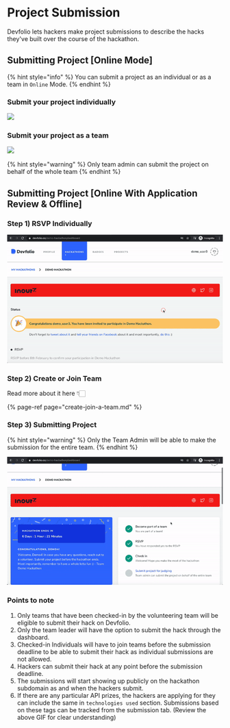 # Project Submission

Devfolio lets hackers make project submissions to describe the hacks they've built over the course of the hackathon.

## Submitting Project \[Online Mode\]

{% hint style="info" %}
You can submit a project as an individual or as a team in `Online` Mode.
{% endhint %}

### **Submit your project individually**

![](../../.gitbook/assets/20210202_103459634-2.gif)

### **Submit your project as a team**

![](../../.gitbook/assets/20210202_112248526-2.gif)

{% hint style="warning" %}
Only team admin can submit the project on behalf of the whole team
{% endhint %}

## Submitting Project \[Online With Application Review & Offline\]



### **Step 1\) RSVP Individually**

![](../../.gitbook/assets/rsvp.gif)

### **Step 2\) Create or Join Team**

Read more about it here 👇🏻

{% page-ref page="create-join-a-team.md" %}



### **Step 3\) Submitting Project**

{% hint style="warning" %}
Only the Team Admin will be able to make the submission for the entire team.
{% endhint %}

![](../../.gitbook/assets/submit.gif)

### Points to note

1. Only teams that have been checked-in by the volunteering team will be eligible to submit their hack on Devfolio.
2. Only the team leader will have the option to submit the hack through the dashboard.
3. Checked-in Individuals will have to join teams before the submission deadline to be able to submit their hack as individual submissions are not allowed.
4. Hackers can submit their hack at any point before the submission deadline.
5. The submissions will start showing up publicly on the hackathon subdomain as and when the hackers submit.
6. If there are any particular API prizes, the hackers are applying for they can include the same in `technologies used` section. Submissions based on these tags can be tracked from the submission tab. \(Review the above GIF for clear understanding\)

